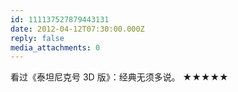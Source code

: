 ```yaml
---
id: 111137527879443131
date: 2012-04-12T07:30:00.000Z
reply: false
media_attachments: 0
---
```


看过《泰坦尼克号 3D 版》：经典无须多说。 ★★★★★ ​​​​

